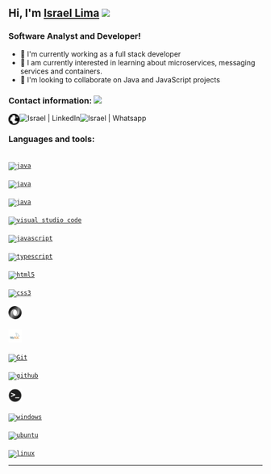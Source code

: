 ## Hi, I'm [Israel Lima] <img src="https://github.com/blackcater/blackcater/raw/master/images/Hi.gif" height="32" />

### Software Analyst and Developer!

- 🔭 I'm currently working as a full stack developer
- 🌱 I am currently interested in learning about microservices, messaging services and containers.
- 👯 I'm looking to collaborate on Java and JavaScript projects

### Contact information: <img src="https://media.giphy.com/media/LnQjpWaON8nhr21vNW/giphy.gif" height="32">

[<img align="left" alt="Israel" height="22px" src="https://raw.githubusercontent.com/iconic/open-iconic/master/svg/globe.svg" />][Israel Lima]
[<img align="left" alt="Israel | LinkedIn" height="22px" src="https://cdn.jsdelivr.net/npm/simple-icons@v3/icons/linkedin.svg" />][linkedin]
[<img align="left" alt="Israel | Whatsapp" height="22px" src="https://cdn.jsdelivr.net/npm/simple-icons@v3/icons/whatsapp.svg" />][whatsapp]

<br />



### Languages and tools:
[<code>
<img alt="java" width="26px" src="https://img.icons8.com/color/240/000000/java-coffee-cup-logo.png">
</code>](https://docs.oracle.com/en/java/)
[<code>
<img alt="java" width="26px" src="https://img.icons8.com/color/452/spring-logo.png">
</code>](https://spring.io/)
[<code>
<img alt="java" width="26px" src="https://encrypted-tbn0.gstatic.com/images?q=tbn:ANd9GcTuI0SMwHWC873pRn7VwX80iG5v7Fj_CJsBDw&usqp=CAU">
</code>](https://angular.io/)
[<code>
<img alt="visual studio code" width="26px" src="https://img.icons8.com/fluent/240/000000/visual-studio-code-2019.png" />
</code>](https://code.visualstudio.com/)
[<code>
<img alt="javascript" width="26px" src="https://img.icons8.com/color/240/000000/javascript.png" />
</code>](https://developer.mozilla.org/en-US/docs/Web/JavaScript)
[<code>
<img alt="typescript" width="26px" src="https://img.icons8.com/color/240/000000/typescript.png">
</code>](https://www.typescriptlang.org/)
[<code>
<img alt="html5" width="26px" src="https://img.icons8.com/color/240/000000/html-5.png">
</code>](https://developer.mozilla.org/en-US/docs/Web/HTML)
[<code>
<img alt="css3" width="26px" src="https://img.icons8.com/color/240/000000/css3.png">
</code>](https://developer.mozilla.org/en-US/docs/Web/CSS)
[<code>
<img alt="json" width="26px" src="https://raw.githubusercontent.com/github/explore/80688e429a7d4ef2fca1e82350fe8e3517d3494d/topics/json/json.png">
</code>](https://www.json.org/json-en.html)
[<code>
<img alt="MySQL" width="26px" src="https://raw.githubusercontent.com/github/explore/80688e429a7d4ef2fca1e82350fe8e3517d3494d/topics/mysql/mysql.png">
</code>](https://dev.mysql.com/)
[<code>
<img alt="Git" width="26px" src="https://img.icons8.com/color/240/000000/git.png">
</code>](https://git-scm.com/)
[<code>
<img alt="github" width="26px" src="https://img.icons8.com/ios-glyphs/240/000000/github.png">
</code>](https://github.com/)
[<code>
<img alt="terminal" width="26px" src="https://raw.githubusercontent.com/github/explore/80688e429a7d4ef2fca1e82350fe8e3517d3494d/topics/terminal/terminal.png">
</code>](https://docs.microsoft.com/en-us/windows/terminal/)
[<code>
<img alt="windows" width="26px" src="https://img.icons8.com/color/240/000000/windows-10.png">
</code>](https://www.microsoft.com/en-us/windows)
[<code>
<img alt="ubuntu" width="26px" src="https://img.icons8.com/color/96/000000/ubuntu--v1.png">
</code>](https://ubuntu.com/)
[<code>
<img alt="linux" width="26px" src="https://img.icons8.com/color/96/000000/linux.png">
</code>](https://www.kernel.org/)

---

[Israel Lima]: https://israellima25.github.io/PageProfile/
[github]: https://github.com/IsraelLima25
[linkedin]: https://www.linkedin.com/in/israel-lima-dev-java/
[whatsapp]: https://api.whatsapp.com/send?1=pt_BR&phone=5571983300545


